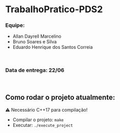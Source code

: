 # TrabalhoPratico-PDS2


### Equipe:
- Allan Dayrell Marcelino
- Bruno Soares e Silva
- Eduardo Henrique dos Santos Correia

<br>

### Data de entrega: 22/06

<br>

## Como rodar o projeto atualmente:
:warning: Necessário C++17 para compilação!

- Compilar o projeto: `make`
- Executar: `./execute_project`